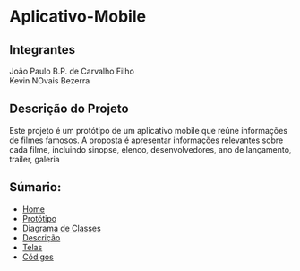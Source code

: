 # Aplicativo-Mobile

<h2>Integrantes</h2>
<p>João Paulo B.P. de Carvalho Filho <br>
  Kevin NOvais Bezerra
</p>

 <h2>Descrição do Projeto</h2>
 Este projeto é um protótipo de um aplicativo mobile que reúne informações de filmes famosos. A proposta é apresentar informações relevantes sobre cada filme, incluindo sinopse, elenco, desenvolvedores, ano de lançamento, trailer, galeria
 <p>
   
 </p>

## Súmario:
- [Home](https://github.com/Kevin-N-Bezerra/Aplicativo-Mobile/wiki)
- [Protótipo](https://github.com/Kevin-N-Bezerra/Aplicativo-Mobile/wiki/Prot%C3%B3tipo)
- [Diagrama de Classes](https://github.com/Kevin-N-Bezerra/Aplicativo-Mobile/wiki/2.-Diagrama-de-Classes)
- [Descrição](https://github.com/Kevin-N-Bezerra/Aplicativo-Mobile/wiki/3.-Descri%C3%A7%C3%A3o)
- [Telas](https://github.com/Kevin-N-Bezerra/Aplicativo-Mobile/wiki/4.-Telas)
- [Códigos](https://github.com/Kevin-N-Bezerra/Aplicativo-Mobile/wiki/5.-C%C3%B3digos)
